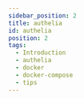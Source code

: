 ```yaml
---
sidebar_position: 2
title: authelia
id: authelia
position: 2
tags:
  - Introduction
  - authelia
  - docker
  - docker-compose
  - tips
---
```

